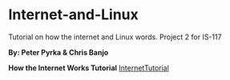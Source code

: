# Internet-and-Linux
Tutorial on how the internet and Linux words. Project 2 for IS-117

**By: Peter Pyrka & Chris Banjo**

**How the Internet Works Tutorial**
[InternetTutorial](https://github.com/ppyrka98/Internet-and-Linux/blob/master/internet.md)



